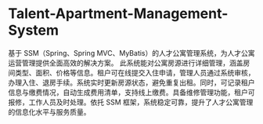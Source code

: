 # Talent-Apartment-Management-System
基于 SSM（Spring、Spring MVC、MyBatis）的人才公寓管理系统，为人才公寓运营管理提供全面高效的解决方案。  此系统能对公寓房源进行详细管理，涵盖房间类型、面积、价格等信息。租户可在线提交入住申请，管理人员通过系统审核，办理入住、退房手续。系统实时更新房源状态，避免重复出租。同时，可记录租户信息与缴费情况，自动生成费用清单，支持线上缴费。具备维修管理功能，租户可报修，工作人员及时处理。依托 SSM 框架，系统稳定可靠，提升了人才公寓管理的信息化水平与服务质量。 
